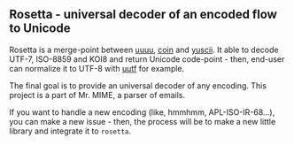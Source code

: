 Rosetta - universal decoder of an encoded flow to Unicode
-----------------------------------------------------

Rosetta is a merge-point between [uuuu](https://github.com/dinosaure/uuuu),
[coin](https://github.com/dinosaure/coin) and
[yuscii](https://github.com/dinosaure/yuscii). It able to decode UTF-7, ISO-8859
and KOI8 and return Unicode code-point - then, end-user can normalize it to
UTF-8 with [uutf](https://github.com/dbuenzli/uutf) for example.

The final goal is to provide an universal decoder of any encoding. This project
is a part of Mr. MIME, a parser of emails.

If you want to handle a new encoding (like, hmmhmm, APL-ISO-IR-68...), you can
make a new issue - then, the process will be to make a new little library and
integrate it to `rosetta`.
